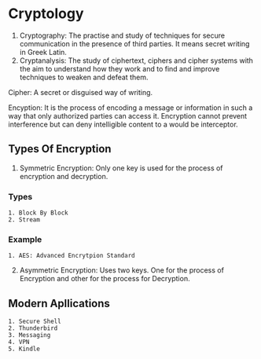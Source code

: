 # Cryptology

1. Cryptography:	The practise and study of techniques for secure communication in the presence of third parties. It means secret writing in Greek Latin.
1. Cryptanalysis:	The study of ciphertext, ciphers and cipher systems with the aim to understand how they work and to find and improve techniques to weaken and defeat them.

Cipher: A secret or disguised way of writing.

Encyption: It is the process of encoding a message or information in such a way that only authorized parties can access it. Encryption cannot prevent interference but can deny intelligible content to a would be interceptor.

## Types Of Encryption

1. Symmetric Encryption: Only one key is used for the process of encryption and decryption.

### Types

	1. Block By Block
	2. Stream

### Example

	1. AES: Advanced Encrytpion Standard

2. Asymmetric Encryption: Uses two keys. One for the process of Encryption and other for the process for Decryption.

## Modern Apllications

	1. Secure Shell
	2. Thunderbird
	3. Messaging
	4. VPN
	5. Kindle


